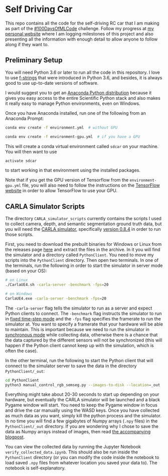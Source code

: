 # Self Driving Car  

This repo contains all the code for the self-driving RC car that I am making as part of the
[#100DaysOfMLCode](https://twitter.com/sirajraval/status/1014758160572141568) challenge. Follow
my progress at [my personal website](https://sagnibak.github.io/) where I am logging milestones
of this project and also presenting all the information with enough detail to allow anyone to
follow along if they want to.

## Preliminary Setup

You will need Python 3.6 or later to run all the code in this repository. I love to use
[f-strings](https://realpython.com/python-f-strings/) that were introduced in Python 3.6, and besides,
it is always good to use up-to-date versions of software.

I would suggest you to get an [Anaconda Python distribution](https://www.anaconda.com/download/) because
it gives you easy access to the entire Scientific Python stack and also makes it really easy to manage
Python environments, even on Windows.

Once you have Anaconda installed, run one of the following from an Anaconda Prompt:

```bash
conda env create -f environment.yml  # without GPU

conda env create -f environment-gpu.yml  # if you have a GPU
```

This will create a conda virtual environment called `sdcar` on your machine. You will then want to use

```bash
activate sdcar
```

to start working in that environment using the installed packages.

Note that if you get the GPU version of Tensorflow from the `environment-gpu.yml` file, you will also need
to follow the instructions on the [TensorFlow website](https://www.tensorflow.org/install/gpu)
in order to allow TensorFlow to use your GPU.

## CARLA Simulator Scripts

The directory `CARLA_simulator_scripts` currently contains the scripts I used to collect camera, depth, and
semantic segmentation ground truth data, but you will need the [CARLA simulator](http://carla.org),
specifically [version 0.8.4](http://carla.org/2018/06/18/release-0.8.4/) in order to run those scripts.

First, you need to download the prebuilt binaries for Windows or Linux from the releases page
[here](https://github.com/carla-simulator/carla/releases/tag/0.8.4) and extract the files in the archive.
In it you will find the simulator and a directory called `PythonClient`. You need to move my scripts into
the `PythonClient` directory. Then open two terminals. In one of the terminals, run the following in order
to start the simulator in server mode (based on your OS):

```bash
# on Linux
./CarlaUE4.sh -carla-server -benchmark -fps=20

# on Windows
CarlaUE4.exe -carla-server -benchmark -fps=20
```

The `-carla-server` flag tells the simulator to run as a server and expect Python clients to connect. The
`-benchmark` flag instructs the simulator to run in
[fixed time-step mode](https://carla.readthedocs.io/en/0.8.4/configuring_the_simulation/#fixed-time-step)
and the `-fps` flag specifies the framerate to run the simulator at. You want to specify a framerate that
your hardware will be able to maintain. This is important because we need to run the simulator in
[synchronous mode](https://carla.readthedocs.io/en/0.8.4/configuring_the_simulation/#synchronous-vs-asynchronous-mode)
while collecting data, otherwise there is a chance that the data captured by the different sensors will
not be synchronized (this will happen if the Python client cannot keep up with the simulation, which is
often the case).

In the other terminal, run the following to start the Python client that will connect to the simulator
server to save the data in the directory `PythonClient/_out`:

```bash
cd PythonClient
python3 manual_control_rgb_semseg.py --images-to-disk --location=_out
```

Everything might take about 20-30 seconds to start up depending on your hardware, but eventually the CARLA
simulator will be launched and a black Pygame window will start. You need to keep the Pygame window in focus
and drive the car manually using the WASD keys. Once you have collected as much data as you want, simply kill
the python process and the simulator. In no time you will find a few gigabytes of Numpy arrays (`.npy` files)
in the `PythonClient/_out` directory. If you are wondering why I chose to save the data as Numpy arrays
instead of images, then read [the accompanying blogpost](https://sagnibak.github.io/blog/how-to-use-carla/#saving-incoming-data-efficiently).

You can view the collected data by running the Jupyter Notebook `verify_collected_data.ipynb`. This should also
be run inside the `PythonClient` directory (or you can modify the code inside the notebook to load saved
`.npy` files from whatever location you saved your data to). The notebook is self-explanatory.
